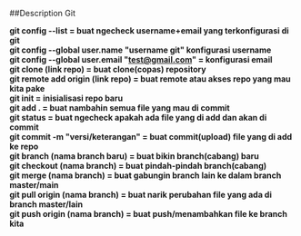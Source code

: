 ##Description Git
<br>

**git config --list = buat ngecheck username+email yang terkonfigurasi di git** <br>
**git config --global user.name "username git" konfigurasi username** <br>
**git config --global user.email "test@gmail.com" = konfigurasi email** <br>
**git clone (link repo) = buat clone(copas) repository** <br>
**git remote add origin (link repo) = buat remote atau akses repo yang mau kita pake** <br>
**git init = inisialisasi repo baru** <br>
**git add . = buat nambahin semua file yang mau di commit** <br>
**git status = buat ngecheck apakah ada file yang di add dan akan di commit** <br>
**git commit -m "versi/keterangan" = buat commit(upload) file yang di add ke repo** <br>
**git branch (nama branch baru) = buat bikin branch(cabang) baru** <br>
**git checkout (nama branch) = buat pindah-pindah branch(cabang)** <br>
**git merge (nama branch) = buat gabungin branch lain ke dalam branch master/main** <br>
**git pull origin (nama branch) = buat narik perubahan file yang ada di branch master/lain** <br>
**git push origin (nama branch) = buat push/menambahkan file ke branch kita**<br>